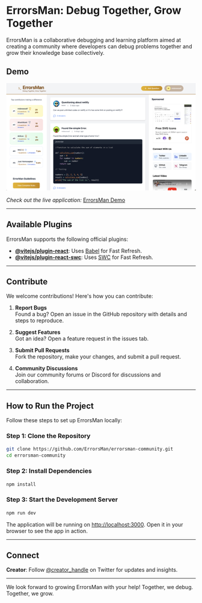 # ErrorsMan: Debug Together, Grow Together  

ErrorsMan is a collaborative debugging and learning platform aimed at creating a community where developers can debug problems together and grow their knowledge base collectively.  

## Demo  

![ErrorsMan Demo](./errorsman.png)  

_Check out the live application:_ [ErrorsMan Demo](https://errors-man.vercel.app/)  

---

## Available Plugins  

ErrorsMan supports the following official plugins:  

- **[@vitejs/plugin-react](https://github.com/vitejs/vite-plugin-react/blob/main/packages/plugin-react/README.md)**: Uses [Babel](https://babeljs.io/) for Fast Refresh.  
- **[@vitejs/plugin-react-swc](https://github.com/vitejs/vite-plugin-react-swc)**: Uses [SWC](https://swc.rs/) for Fast Refresh.  

---

## Contribute  

We welcome contributions! Here's how you can contribute:  

1. **Report Bugs**  
   Found a bug? Open an issue in the GitHub repository with details and steps to reproduce.  

2. **Suggest Features**  
   Got an idea? Open a feature request in the issues tab.  

3. **Submit Pull Requests**  
   Fork the repository, make your changes, and submit a pull request.  

4. **Community Discussions**  
   Join our community forums or Discord for discussions and collaboration.  

---

## How to Run the Project  

Follow these steps to set up ErrorsMan locally:  

### Step 1: Clone the Repository  

```bash  
git clone https://github.com/ErrorsMan/errorsman-community.git  
cd errorsman-community  
```  

### Step 2: Install Dependencies  

```bash  
npm install  
```  

### Step 3: Start the Development Server  

```bash  
npm run dev  
```  

The application will be running on [http://localhost:3000](http://localhost:3000). Open it in your browser to see the app in action.  

---

## Connect  

**Creator**: Follow [@creator_handle](https://twitter.com/creator_handle) on Twitter for updates and insights.  

---

We look forward to growing ErrorsMan with your help! Together, we debug. Together, we grow.  